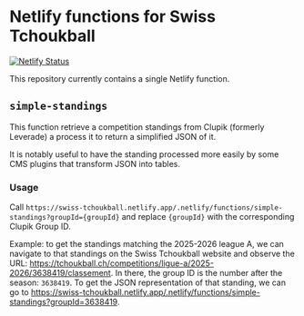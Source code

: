 # Netlify functions for Swiss Tchoukball

[![Netlify Status](https://api.netlify.com/api/v1/badges/4992bb85-8e27-4f72-8572-40ca9fc62c57/deploy-status)](https://app.netlify.com/sites/awesome-sinoussi-30f6c3/deploys)

This repository currently contains a single Netlify function.

## `simple-standings`

This function retrieve a competition standings from Clupik (formerly Leverade) a process it to return a simplified JSON of it.

It is notably useful to have the standing processed more easily by some CMS plugins that transform JSON into tables.

### Usage

Call `https://swiss-tchoukball.netlify.app/.netlify/functions/simple-standings?groupId={groupId}`
and replace `{groupId}` with the corresponding Clupik Group ID.

Example: to get the standings matching the 2025-2026 league A, we can navigate to that standings on the Swiss Tchoukball
website and observe the URL: https://tchoukball.ch/competitions/ligue-a/2025-2026/3638419/classement.
In there, the group ID is the number after the season: `3638419`. To get the JSON representation of that standing,
we can go to https://swiss-tchoukball.netlify.app/.netlify/functions/simple-standings?groupId=3638419.
